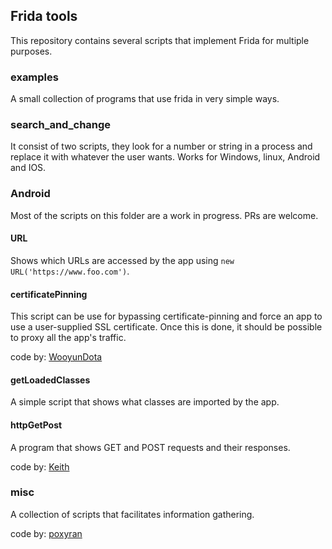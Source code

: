 ## Frida tools

This repository contains several scripts that implement Frida for multiple purposes.

### examples

A small collection of programs that use frida in very simple ways.

### search_and_change

It consist of two scripts, they look for a number or string in a process and replace it with whatever the user wants. Works for Windows, linux, Android and IOS.

### Android

Most of the scripts on this folder are a work in progress. PRs are welcome.

#### URL

Shows which URLs are accessed by the app using `new URL('https://www.foo.com')`.

#### certificatePinning

This script can be use for bypassing certificate-pinning and force an app to use a user-supplied SSL certificate. Once this is done, it should be possible to proxy all the app's traffic.

code by: [WooyunDota](https://github.com/WooyunDota/DroidSSLUnpinning) 
 
#### getLoadedClasses

A simple script that shows what classes are imported by the app.

#### httpGetPost

A program that shows GET and POST requests and their responses.

code by: [Keith](https://stackoverflow.com/questions/46711786/android-hooking-https-traffic-using-frida)

### misc

A collection of scripts that facilitates information gathering.

code by: [poxyran](https://github.com/poxyran/misc)

